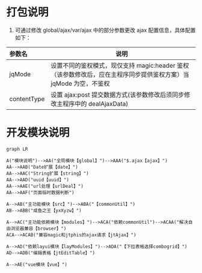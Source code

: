 # 打包说明

1. 可通过修改 global/ajax/var/ajax 中的部分参数更改 ajax 配置信息，具体配置如下：

| 参数名      | 说明                                                                                                             |
| :---------- | ---------------------------------------------------------------------------------------------------------------- |
| jqMode      | 设置不同的鉴权模式，现仅支持 magic:header 鉴权（该参数修改后，应在主程序同步提供鉴权方案）当 jqMode 为空，不鉴权 |
| contentType | 设置 ajax:post 提交数据方式(该参数修改后须同步修改主程序中的 dealAjaxData)                                       |

# 开发模块说明

```mermaid
graph LR

A("模块说明")-->AA("全局模块【global】")-->AAA("$.ajax【ajax】")
AA-->AAB("Date扩展【date】")
AA-->AAC("String扩展【string】")
AA-->AAD("uuid【uuid】")
AA-->AAE("url处理【urlDeal】")
AA-->AAF("页面临时数据判断")

A-->AB("主功能模块【src】")-->ABA("【commonUtil】")
AB-->ABB("咸鱼之王【yxXyzw】")

A-->AC("主功能依赖模块【modules】")-->ACA("依赖commonUtil")-->ACAA("解决自由浏览器兼容【browser】")
ACA-->ACAB("兼容magic和jtphis的ajax请求【jtAjax】")

A-->AD("依赖layui模块【layModules】")-->ADA("【下拉表格选择combogrid】")
AD-->ADB("编辑表格【jtEditTable】")

A-->AE("vue模块【vue】")
```
